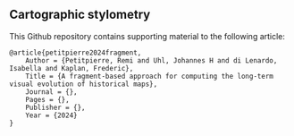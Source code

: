 ## Cartographic stylometry
This Github repository contains supporting material to the following article: 


    @article{petitpierre2024fragment,
        Author = {Petitpierre, Remi and Uhl, Johannes H and di Lenardo, Isabella and Kaplan, Frederic},
        Title = {A fragment-based approach for computing the long-term visual evolution of historical maps},
        Journal = {},
        Pages = {},
        Publisher = {},
        Year = {2024}
    }
